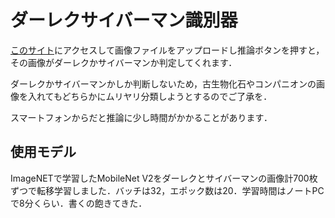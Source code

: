 # ダーレクサイバーマン識別器
[このサイト](https://straxfromibr.github.io/tfjs/)にアクセスして画像ファイルをアップロードし推論ボタンを押すと，その画像がダーレクかサイバーマンか判定してくれます．

ダーレクかサイバーマンかしか判断しないため，古生物化石やコンパニオンの画像を入れてもどちらかにムリヤリ分類しようとするのでご了承を．

スマートフォンからだと推論に少し時間がかかることがあります．

## 使用モデル
ImageNETで学習したMobileNet V2をダーレクとサイバーマンの画像計700枚ずつで転移学習しました．バッチは32，エポック数は20．学習時間はノートPCで8分くらい．書くの飽きてきた．


